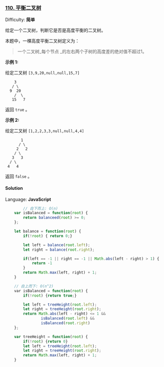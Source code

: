 ### [110\. 平衡二叉树](https://leetcode-cn.com/problems/balanced-binary-tree/)

Difficulty: **简单**


给定一个二叉树，判断它是否是高度平衡的二叉树。

本题中，一棵高度平衡二叉树定义为：

> 一个二叉树_每个节点 _的左右两个子树的高度差的绝对值不超过1。

**示例 1:**

给定二叉树 `[3,9,20,null,null,15,7]`

```
    3
   / \
  9  20
    /  \
   15   7
```

返回 `true` 。  

**示例 2:**

给定二叉树 `[1,2,2,3,3,null,null,4,4]`

```
       1
      / \
     2   2
    / \
   3   3
  / \
 4   4
```

返回 `false` 。


#### Solution

Language: **JavaScript**

```JavaScript
        // 自下而上: O(n)
    var isBalanced = function(root) {
        return balanceed(root) >= 0;
    };

    let balance = function(root) {
        if(!root) { return 0;}

        let left = balance(root.left);
        let right = balance(root.right);

        if(left == -1 || right == -1 || Math.abs(left - right) > 1) {
            return -1
        }
        return Math.max(left, right) + 1;
    }

​    // 自上而下: O(n^2)
    ​var isBalanced = function(root) {
        if(!root) {return true;}

        let left = treeHeight(root.left);
        let right = treeHeight(root.right);
        return Math.abs(left - right) <= 1 && 
                isBalanced(root.left) && 
                isBalanced(root.right)
    };

    var treeHeight = function(root) {
        if(!root) {return 0}
        let left = treeHeight(root.left);
        let right = treeHeight(root.right);
        return Math.max(left, right) + 1;
    }
```
